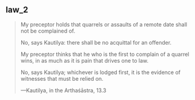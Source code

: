 ## law_2
> My preceptor holds that quarrels or assaults of a remote date shall not be complained of.
> 
> No, says Kautilya: there shall be no acquittal for an offender.
> 
> My preceptor thinks that he who is the first to complain of a quarrel wins, in as much as it is pain that drives one to law.
> 
> No, says Kautilya; whichever is lodged first, it is the evidence of witnesses that must be relied on.
> 
> —Kautilya, in the Arthaśāstra, 13.3
